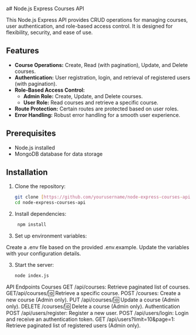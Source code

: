 a# Node.js Express Courses API

This Node.js Express API provides CRUD operations for managing courses, user authentication, and role-based access control. It is designed for flexibility, security, and ease of use.

## Features

- **Course Operations:** Create, Read (with pagination), Update, and Delete courses.
- **Authentication:** User registration, login, and retrieval of registered users (with pagination).
- **Role-Based Access Control:**
  - **Admin Role:** Create, Update, and Delete courses.
  - **User Role:** Read courses and retrieve a specific course.
- **Route Protection:** Certain routes are protected based on user roles.
- **Error Handling:** Robust error handling for a smooth user experience.

## Prerequisites

- Node.js installed
- MongoDB database for data storage

## Installation

1. Clone the repository:

   ```bash
   git clone [https://github.com/yourusername/node-express-courses-api.git](https://github.com/ahmedsalman74/cources_api.git)https://github.com/ahmedsalman74/cources_api.git
   cd node-express-courses-api


1. Install dependencies:
   ```bash
    npm install


2. Set up environment variables:

Create a .env file based on the provided .env.example.
Update the variables with your configuration details.

3. Start the server:
     ```bash
    node index.js

API Endpoints
Courses
GET /api/courses: Retrieve paginated list of courses.
GET/api/courses/:id: Retrieve a specific course.
POST /courses: Create a new course (Admin only).
PUT /api/courses/:id: Update a course (Admin only).
DELETE /courses/:id: Delete a course (Admin only).
Authentication
POST /api/users/register: Register a new user.
POST /api/users/login: Login and receive an authentication token.
GET /api/users?limit=10&page=1: Retrieve paginated list of registered users (Admin only).



